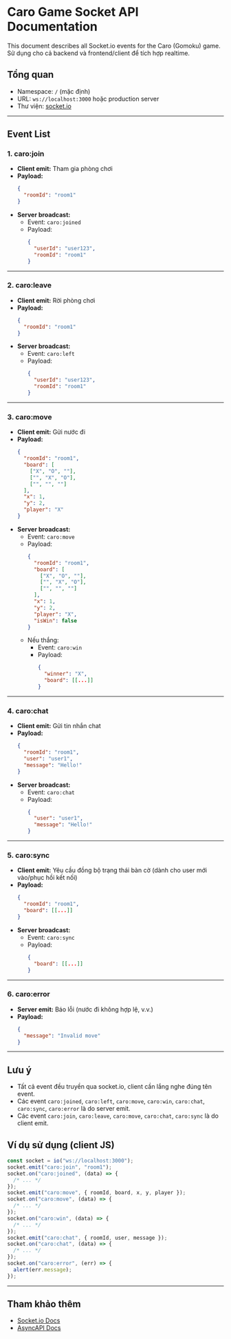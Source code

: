 # Caro Game Socket API Documentation

This document describes all Socket.io events for the Caro (Gomoku) game. Sử dụng cho cả backend và frontend/client để tích hợp realtime.

## Tổng quan

- Namespace: `/` (mặc định)
- URL: `ws://localhost:3000` hoặc production server
- Thư viện: [socket.io](https://socket.io/)

---

## Event List

### 1. caro:join

- **Client emit:** Tham gia phòng chơi
- **Payload:**
  ```json
  {
    "roomId": "room1"
  }
  ```
- **Server broadcast:**
  - Event: `caro:joined`
  - Payload:
    ```json
    {
      "userId": "user123",
      "roomId": "room1"
    }
    ```

---

### 2. caro:leave

- **Client emit:** Rời phòng chơi
- **Payload:**
  ```json
  {
    "roomId": "room1"
  }
  ```
- **Server broadcast:**
  - Event: `caro:left`
  - Payload:
    ```json
    {
      "userId": "user123",
      "roomId": "room1"
    }
    ```

---

### 3. caro:move

- **Client emit:** Gửi nước đi
- **Payload:**
  ```json
  {
    "roomId": "room1",
    "board": [
      ["X", "O", ""],
      ["", "X", "O"],
      ["", "", ""]
    ],
    "x": 1,
    "y": 2,
    "player": "X"
  }
  ```
- **Server broadcast:**
  - Event: `caro:move`
  - Payload:
    ```json
    {
      "roomId": "room1",
      "board": [
        ["X", "O", ""],
        ["", "X", "O"],
        ["", "", ""]
      ],
      "x": 1,
      "y": 2,
      "player": "X",
      "isWin": false
    }
    ```
  - Nếu thắng:
    - Event: `caro:win`
    - Payload:
      ```json
      {
        "winner": "X",
        "board": [[...]]
      }
      ```

---

### 4. caro:chat

- **Client emit:** Gửi tin nhắn chat
- **Payload:**
  ```json
  {
    "roomId": "room1",
    "user": "user1",
    "message": "Hello!"
  }
  ```
- **Server broadcast:**
  - Event: `caro:chat`
  - Payload:
    ```json
    {
      "user": "user1",
      "message": "Hello!"
    }
    ```

---

### 5. caro:sync

- **Client emit:** Yêu cầu đồng bộ trạng thái bàn cờ (dành cho user mới vào/phục hồi kết nối)
- **Payload:**
  ```json
  {
    "roomId": "room1",
    "board": [[...]]
  }
  ```
- **Server broadcast:**
  - Event: `caro:sync`
  - Payload:
    ```json
    {
      "board": [[...]]
    }
    ```

---

### 6. caro:error

- **Server emit:** Báo lỗi (nước đi không hợp lệ, v.v.)
- **Payload:**
  ```json
  {
    "message": "Invalid move"
  }
  ```

---

## Lưu ý

- Tất cả event đều truyền qua socket.io, client cần lắng nghe đúng tên event.
- Các event `caro:joined`, `caro:left`, `caro:move`, `caro:win`, `caro:chat`, `caro:sync`, `caro:error` là do server emit.
- Các event `caro:join`, `caro:leave`, `caro:move`, `caro:chat`, `caro:sync` là do client emit.

## Ví dụ sử dụng (client JS)

```js
const socket = io("ws://localhost:3000");
socket.emit("caro:join", "room1");
socket.on("caro:joined", (data) => {
  /* ... */
});
socket.emit("caro:move", { roomId, board, x, y, player });
socket.on("caro:move", (data) => {
  /* ... */
});
socket.on("caro:win", (data) => {
  /* ... */
});
socket.emit("caro:chat", { roomId, user, message });
socket.on("caro:chat", (data) => {
  /* ... */
});
socket.on("caro:error", (err) => {
  alert(err.message);
});
```

---

## Tham khảo thêm

- [Socket.io Docs](https://socket.io/docs/)
- [AsyncAPI Docs](https://www.asyncapi.com/docs/)
